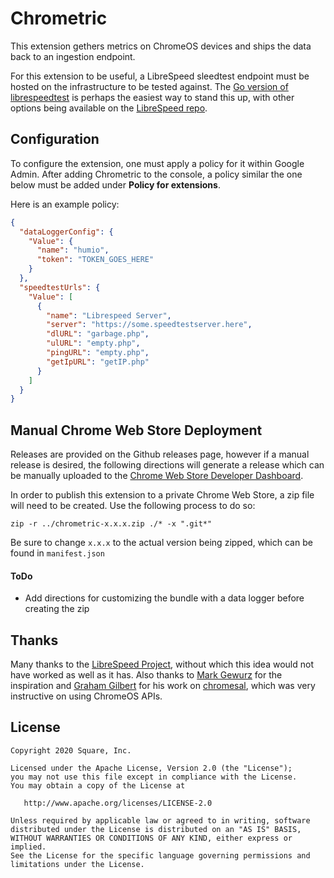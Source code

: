Chrometric
==========

This extension gethers metrics on ChromeOS devices and ships the data back to an ingestion endpoint.

For this extension to be useful, a LibreSpeed sleedtest endpoint must be hosted on the infrastructure to be tested against. The [Go version of librespeedtest](https://github.com/librespeed/speedtest-go) is perhaps the easiest way to stand this up, with other options being available on the [LibreSpeed repo](https://github.com/librespeed).

Configuration
---
To configure the extension, one must apply a policy for it within Google Admin. After adding Chrometric to the console, a policy similar the one below must be added under **Policy for extensions**.

Here is an example policy:

```json
{
  "dataLoggerConfig": {
    "Value": {
      "name": "humio",
      "token": "TOKEN_GOES_HERE"
    }
  },
  "speedtestUrls": {
    "Value": [
      {
        "name": "Librespeed Server",
        "server": "https://some.speedtestserver.here",
        "dlURL": "garbage.php",
        "ulURL": "empty.php",
        "pingURL": "empty.php",
        "getIpURL": "getIP.php"
      }
    ]
  }
}
```

Manual Chrome Web Store Deployment
---

Releases are provided on the Github releases page, however if a manual release is desired, the following directions will generate a release which can be manually uploaded to the [Chrome Web Store Developer Dashboard](https://chrome.google.com/webstore/devconsole).

In order to publish this extension to a private Chrome Web Store, a zip file will need to be created. Use the following process to do so:

```
zip -r ../chrometric-x.x.x.zip ./* -x ".git*"
```

Be sure to change `x.x.x` to the actual version being zipped, which can be found in `manifest.json`

#### ToDo
* Add directions for customizing the bundle with a data logger before creating the zip


Thanks
---
Many thanks to the [LibreSpeed Project](https://github.com/librespeed), without which this idea would not have worked as well as it has. Also thanks to [Mark Gewurz](https://github.com/markgewurz) for the inspiration and [Graham Gilbert](https://github.com/grahamgilbert) for his work on [chromesal](https://github.com/salopensource/chromesal), which was very instructive on using ChromeOS APIs.

License
-------

    Copyright 2020 Square, Inc.

    Licensed under the Apache License, Version 2.0 (the "License");
    you may not use this file except in compliance with the License.
    You may obtain a copy of the License at

       http://www.apache.org/licenses/LICENSE-2.0

    Unless required by applicable law or agreed to in writing, software
    distributed under the License is distributed on an "AS IS" BASIS,
    WITHOUT WARRANTIES OR CONDITIONS OF ANY KIND, either express or implied.
    See the License for the specific language governing permissions and
    limitations under the License.
